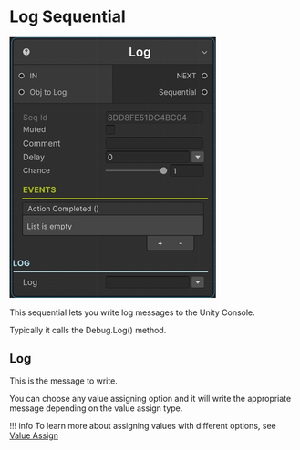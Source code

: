 # Log Sequential

![Log Sequential](/img/sequential_log.jpg)

This sequential lets you write log messages to the Unity Console. 

Typically it calls the Debug.Log() method.

## Log

This is the message to write.

You can choose any value assigning option and it will write the appropriate message depending on the value assign type.

!!! info
    To learn more about assigning values with different options, see [Value Assign](../valueassign.md)